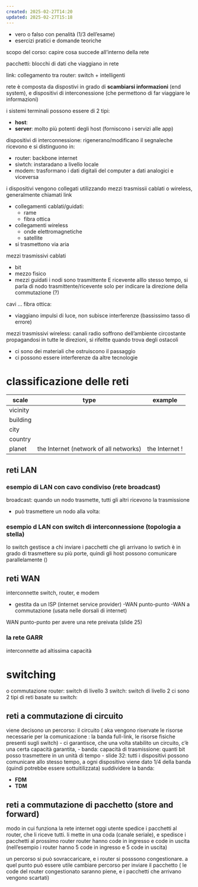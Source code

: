 ```yaml
---
created: 2025-02-27T14:20
updated: 2025-02-27T15:18
---
```

- vero o falso con penalità (1/3 dell’esame)
- esercizi pratici e domande teoriche


scopo del corso: capire cosa succede all’interno della rete

pacchetti: blocchi di dati che viaggiano in rete

link: collegamento tra 
router: switch + intelligenti

rete è composta da dispostivi in grado di **scambiarsi informazioni** (end system), e dispositivi di interconessione (che permettono di far viaggiare le informazioni)

i sistemi terminali possono essere di 2 tipi:
- **host**:
- **server**: molto più potenti degli host (forniscono i servizi alle app)


dispositivi di interconnessione: rigenerano/modificano il segnaleche ricevono e si distinguono in:
- router: backbone internet
- siwtch: instaradano a livello locale
- modem: trasformano i dati digitali del computer a dati analogici e viceversa

i dispositivi vengono collegati utilizzando mezzi trasmissii cablati o wireless, generalmente chiamati link
- collegamenti cablati/guidati:
	- rame
	- fibra ottica
- collegamenti wireless
	- onde elettromagnetiche
	- satellite
- si trasmettono via aria


mezzi trasmissivi cablati
- bit
- mezzo fisico
- mezzi guidati
i nodi sono trasmittente E ricevente alllo stesso tempo, si parla di nodo trasmittente/ricevente solo per indicare la direzione della commutazione (?)

cavi …
fibra ottica: 
- viaggiano impulsi di luce, non subisce interferenze (bassissimo tasso di errore)

mezzi trasmissivi wireless:
canali radio
soffrono dell’ambiente circostante
propagandosi in tutte le direzioni, si rifeltte quando trova degli ostacoli
- ci sono dei materiali che ostruiscono il passaggio 
- ci possono essere interferenze da altre tecnologie

# classificazione delle reti

| scale    | type                                   | example        |
| -------- | -------------------------------------- | -------------- |
| vicinity |                                        |                |
| building |                                        |                |
| city     |                                        |                |
| country  |                                        |                |
| planet   | the Internet (network of all networks) | the Internet ! |

## reti LAN
### esempio di LAN con cavo condiviso (rete broadcast)
broadcast: quando un nodo trasmette, tutti gli altri ricevono la trasmissione
- può trasmettere un nodo alla volta: 
### esempio d LAN con switch di interconnessione (topologia a stella)
lo switch gestisce a chi inviare i pacchetti che gli arrivano 
lo swtich è in grado di trasmettere su più porte, quindi gli host possono comunicare parallelamente ()

## reti WAN
interconnette switch, router, e modem
- gestita da un ISP (internet service provider)
-WAN punto-punto
-WAN a commutazione (usata nelle dorsali di internet)

WAN punto-punto per avere una rete preivata (slide 25)

### la rete GARR
interconnette ad altissima capacità 

# switching
o commutazione
router: switch di livello 3
switch: switch di livello 2
ci sono 2 tipi di reti basate su switch:
## reti a commutazione di circuito
viene decisono un percorso: il circuito ( aka vengono riservate le risorse necessarie per la comunicazione : la banda full-link, le risorse fisiche presenti sugli switch)
	- ci garantisce, che una volta stabilito un circuito, c’è una certa capacità garantita, 
	- banda: capacità di trasmissione: quanti bit posso trasmettere in un unità di tempo
	- slide 32: tutti i dispositivi possono comunicare allo stesso tempo, a ogni dispositivo viene dato 1/4 della banda (quindi potrebbe essere sottuitilizzata)
suddividere la banda: 
- **FDM**
- **TDM**

## reti a commutazione di pacchetto (store and forward)
modo in cui funziona la rete internet oggi 
utente spedice i pacchetti al router, che li riceve tutti. li mette in una coda (canale seriale), e spedisce i pacchetti al prossimo router
router hanno code in ingresso e code in uscita (nell’esempio i router hanno 5 code in ingresso e 5 code in uscita)

un percorso si può sovraccaricare, e i router si posssono congestionare. a quel punto può essere utile cambiare percorso per inviare il pacchetto ( le code del router congestionato saranno piene, e i pacchetti che arrivano vengono scartati)